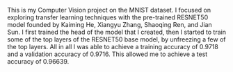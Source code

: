 This is my Computer Vision project on the MNIST dataset. I focused on exploring transfer learning techniques with the pre-trained RESNET50 model founded by Kaiming He, Xiangyu Zhang, Shaoqing Ren, and Jian Sun. I first trained the head of the model that I created, 
then I started to train some of the top layers of the RESNET50 base model, by unfreezing a few of the top layers. All in all I was able to achieve a training accuracy of 0.9718 and a validation accuracy of 0.9716. This allowed me to achieve a test accuracy of 0.96639.
